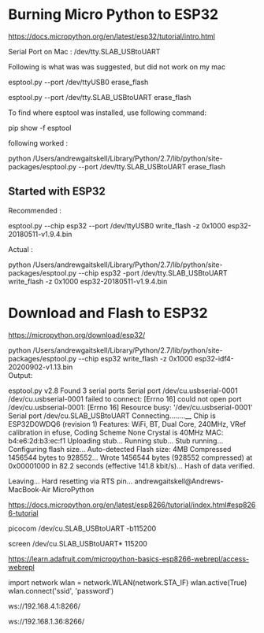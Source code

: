 # Burning Micro Python to ESP32

https://docs.micropython.org/en/latest/esp32/tutorial/intro.html

Serial Port on Mac : /dev/tty.SLAB_USBtoUART

Following is what was was suggested, but did not work on my mac

esptool.py --port /dev/ttyUSB0 erase_flash

esptool.py --port /dev/tty.SLAB_USBtoUART erase_flash

To find where esptool was installed, use following command: 

pip show -f esptool


following worked :

python /Users/andrewgaitskell/Library/Python/2.7/lib/python/site-packages/esptool.py --port /dev/tty.SLAB_USBtoUART erase_flash

## Started with ESP32

Recommended :

esptool.py --chip esp32 --port /dev/ttyUSB0 write_flash -z 0x1000 esp32-20180511-v1.9.4.bin

Actual :

python /Users/andrewgaitskell/Library/Python/2.7/lib/python/site-packages/esptool.py --chip esp32 -port /dev/tty.SLAB_USBtoUART write_flash -z 0x1000 esp32-20180511-v1.9.4.bin

# Download and Flash to ESP32

https://micropython.org/download/esp32/

python /Users/andrewgaitskell/Library/Python/2.7/lib/python/site-packages/esptool.py --chip esp32 write_flash -z 0x1000 esp32-idf4-20200902-v1.13.bin                          
Output:

esptool.py v2.8
Found 3 serial ports
Serial port /dev/cu.usbserial-0001
/dev/cu.usbserial-0001 failed to connect: [Errno 16] could not open port /dev/cu.usbserial-0001: [Errno 16] Resource busy: '/dev/cu.usbserial-0001'
Serial port /dev/cu.SLAB_USBtoUART
Connecting........__
Chip is ESP32D0WDQ6 (revision 1)
Features: WiFi, BT, Dual Core, 240MHz, VRef calibration in efuse, Coding Scheme None
Crystal is 40MHz
MAC: b4:e6:2d:b3:ec:f1
Uploading stub...
Running stub...
Stub running...
Configuring flash size...
Auto-detected Flash size: 4MB
Compressed 1456544 bytes to 928552...
Wrote 1456544 bytes (928552 compressed) at 0x00001000 in 82.2 seconds (effective 141.8 kbit/s)...
Hash of data verified.

Leaving...
Hard resetting via RTS pin...
andrewgaitskell@Andrews-MacBook-Air MicroPython 


https://docs.micropython.org/en/latest/esp8266/tutorial/index.html#esp8266-tutorial

picocom /dev/cu.SLAB_USBtoUART -b115200

screen /dev/cu.SLAB_USBtoUART* 115200

https://learn.adafruit.com/micropython-basics-esp8266-webrepl/access-webrepl

import network
wlan = network.WLAN(network.STA_IF)
wlan.active(True)
wlan.connect('ssid', 'password')

ws://192.168.4.1:8266/

ws://192.168.1.36:8266/

